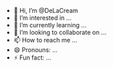 - 👋 Hi, I’m @DeLaCream
- 👀 I’m interested in ...
- 🌱 I’m currently learning ...
- 💞️ I’m looking to collaborate on ...
- 📫 How to reach me ...
- 😄 Pronouns: ...
- ⚡ Fun fact: ...

<!---
DeLaCream/DeLaCream is a ✨ special ✨ repository because its `README.md` (this file) appears on your GitHub profile.
You can click the Preview link to take a look at your changes.
--->
